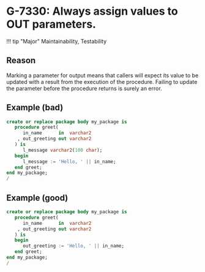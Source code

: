 # G-7330: Always assign values to OUT parameters.

!!! tip "Major"
    Maintainability, Testability

## Reason

Marking a parameter for output means that callers will expect its value to be updated with a result from the execution of the procedure. Failing to update the parameter before the procedure returns is surely an error.

## Example (bad)

``` sql
create or replace package body my_package is
   procedure greet(
      in_name      in  varchar2
    , out_greeting out varchar2
   ) is
      l_message varchar2(100 char);
   begin
      l_message := 'Hello, ' || in_name;
   end greet;
end my_package;
/
```

## Example (good)

``` sql
create or replace package body my_package is
   procedure greet(
      in_name      in  varchar2
    , out_greeting out varchar2
   ) is
   begin
      out_greeting := 'Hello, ' || in_name;
   end greet;
end my_package;
/
```